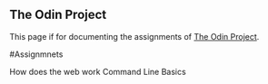 ## The Odin Project 

This page if for documenting the assignments of [The Odin Project](https://www.theodinproject.com/).

#Assignmnets

How does the web work
Command Line Basics
